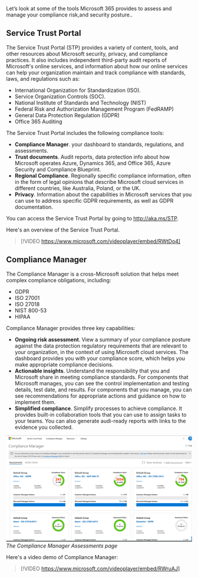 Let’s look at some of the tools Microsoft 365 provides to assess and manage your compliance risk,and security posture..

## Service Trust Portal
The Service Trust Portal (STP) provides a variety of content, tools, and other resources about Microsoft security, privacy, and compliance practices. It also includes independent third-party audit reports of Microsoft's online services, and information about how our online services can help your organization maintain and track compliance with standards, laws, and regulations such as:

- International Organization for Standardization (ISO).
- Service Organization Controls (SOC).
- National Institute of Standards and Technology (NIST)
- Federal Risk and Authorization Management Program (FedRAMP)
- General Data Protection Regulation (GDPR) 
- Office 365 Auditing

The Service Trust Portal includes the following compliance tools:
- **Compliance Manager**. your dashboard to standards, regulations, and assessments.
- **Trust documents**. Audit reports, data protection info about how Microsoft operates Azure, Dynamics 365, and Office 365, Azure Security and Compliance Blueprint.
- **Regional Compliance**. Regionally specific compliance information, often in the form of legal opinions that describe Microsoft cloud services in different countries, like Australia, Poland, or the UK.
- **Privacy**. Information about the capabilities in Microsoft services that you can use to address specific GDPR requirements, as well as GDPR documentation.

You can access the Service Trust Portal by going to http://aka.ms/STP.

Here's an overview of the Service Trust Portal.

> [!VIDEO https://www.microsoft.com/videoplayer/embed/RWtDo4]


## Compliance Manager

The Compliance Manager is a cross-Microsoft solution that helps meet complex compliance obligations, including: 
- GDPR
- ISO 27001
- ISO 27018
- NIST 800-53
- HIPAA

Compliance Manager provides three key capabilities:
- **Ongoing risk assessment**. View a summary of your compliance posture against the data protection regulatory requirements that are relevant to your organization, in the context of using Microsoft cloud services. The dashboard provides you with your compliance score, which helps you make appropriate compliance decisions.
- **Actionable insights**. Understand the responsibility that you and Microsoft share in meeting compliance standards. For components that Microsoft manages, you can see the control implementation and testing details, test date, and results. For components that you manage, you can see recommendations for appropriate actions and guidance on how to implement them.
- **Simplified compliance**. Simplify processes to achieve compliance. It provides built-in collaboration tools that you can use to assign tasks to your teams. You can also generate audi-ready reports with links to the evidence you collected. 

![Compliance Manager](../media/3-compliance-manager.png)
*The Compliance Manager Assessments page*

Here's a video demo of Compliance Manager: 
> [!VIDEO https://www.microsoft.com/videoplayer/embed/RWruAJ]